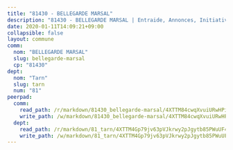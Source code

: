 ```yaml
---
title: "81430 - BELLEGARDE MARSAL"
description: "81430 - BELLEGARDE MARSAL | Entraide, Annonces, Initiatives"
date: 2020-01-11T14:09:21+09:00
collapsible: false
layout: commune
comm:
  nom: "BELLEGARDE MARSAL"
  slug: bellegarde-marsal
  cp: "81430"
dept:
  nom: "Tarn"
  slug: tarn
  num: "81"
peerpad:
  comm:
    read_path: /r/markdown/81430_bellegarde-marsal/4XTTM84cwqXvuiURwHPierByjATSPgLeThkKbgbUhty69B3K7
    write_path: /w/markdown/81430_bellegarde-marsal/4XTTM84cwqXvuiURwHPierByjATSPgLeThkKbgbUhty69B3K7-K3TgTtvtaoert3N91zodrkcCpGQ2Lsb3bw7sorgfHxGAqd6dHdkVERr9g5nKztcSSvBkLJ2cNW6D4BWXKVSKnDhqgH8odb7pvnzdPD5Q5Ho4iAnQanTJfKXWj3Tivxm7UCwKwm2R
  dept:
    read_path: /r/markdown/81_tarn/4XTTM4Gp79jv63pVJkrwy2pJgytb85PWuUF46qZV3RNcf9bTY
    write_path: /w/markdown/81_tarn/4XTTM4Gp79jv63pVJkrwy2pJgytb85PWuUF46qZV3RNcf9bTY-K3TgUQULAfYZTaNEYQn663imu6tLJ5XUSYV3bG6y2QwZHe2hiw5KiHgnyL8wpzhjjRKSLQVjHCuMHvPTtVgD4tm7BFQTVwqLNiZgb8d93Riu34VNq5t6eFocUS5Ezct8i9MJtUHQ
---
```


